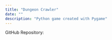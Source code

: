 ```yaml
---
title: "Dungeon Crawler"
date: ""
description: "Python game created with Pygame"
---
```


GitHub Repository: 

